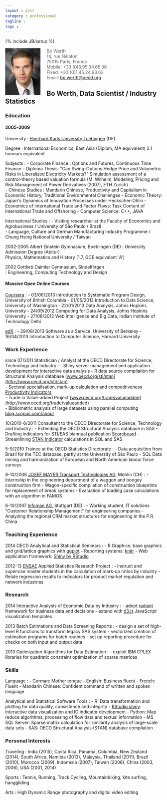 ```yaml
---
layout : post
category : professional
tagline :
tags :
---
```

{% include JB/setup %}


<div style="float: left; margin-right: 20px">
    <img src="/assets/images/photographs/portrait_application_h150.jpg" alt="Your alt text" title="Title"/>
</div>

>   Bo Werth  
>   14, rue Nélaton  
>   75015 Paris, France  
>   Mobile: +33 (0)6.95.34.65.36  
>   Fixed: +33 (0)1.45.24.93.62  
>   Email: [bo.werth@oecd.org](mailto:bo.werth@oecd.org)

## Bo Werth, Data Scientist / Industry Statistics

### Education

#### 2005-2009

University
:   [Eberhard Karls University Tuebingen](http://www.uni-tuebingen.de/en/faculties/wirtschafts-und-sozialwissenschaftliche-fakultaet/faecher/wirtschaftswissenschaft/fachbereich.html) (DE)

Degree
:   International Economics, East Asia (Diplom, MA equivalent) 2.1 honours equivalent  

Subjects
:   - Corporate Finance : Options and Futures, Continuous Time Finance
    -	Diploma Thesis: "Can Swing-Options Hedge Price and Volumetric Risks in Liberalized Electricity Markets?" Simulation assessment of a control-theory based valuation formula (M. Wilhelm, Modeling, Pricing and Risk Management of Power Derivatives (2007), ETH Zurich)  
    - Chinese Studies : Mandarin Chinese, Productivity and Capitalism in Economic History, Traditional Environmental Challenges
    - Economic Theory: Japan's Dynamics of Innovation Processes under Heckscher-Ohlin
    - Economics of International Trade and Factor Flows: Task Content of International Trade and Offshoring
    - Computer Science: C++, JAVA

International Studies
:   - Visiting researcher at the Faculty of Economics and Agrobusiness / University of São Paulo / Brazil  
    - Language, Culture and German Manufacturing Industry Programme / Chung Hsing National University / Taiwan

2002-2005 Albert Einstein Gymnasium, Boeblingen (DE)
:	  University Admission Degree (Abitur)  
    Physics, Mathematics and History (1.7, GCE equivalent 'A')

2002 Gottlieb Daimler Gymnasium, Sindelfingen  
:   Engineering, Computing Technology and Design

#### Massive Open Online Courses

[Coursera](https://www.coursera.org)
:   - 03/06/2013 Introduction to Systematic Program Design, University of British Columbia
    - 01/05/2013 Introduction to Data Science, University of Washington
    - 22/01/2013 Data Analysis, Johns Hopkins University
    - 24/09/2012 Computing for Data Analysis, Johns Hopkins University
    - 27/08/2012 Web Intelligence and Big Data, Indian Institute of Technology Delhi

[edX](https://www.edx.org/)
:   - 29/08/2013 Software as a Service, University of Berkeley
    - 16/04/2013 Introduction to Computer Science, Harvard University

### Work Experience

since 07/2011 Statistician / Analyst at the OECD Directorate for Science, Technology and Industry
:   - Shiny server management and application development for interactive data analysis
    -	R data source compilation for Structural Analysis database [www.oecd.org/sti/stan](http://www.oecd.org/sti/stan)  
    - Sectoral specialisation, mark-up calculation and competitiveness [Productivity Indicators](http://dx.doi.org/10.1787/pdtvy-2013-en)  
    - Trade in Value-added Project [www.oecd.org/trade/valueadded](http://www.oecd.org/trade/valueadded)  
    - Bibliometric analysis of large datasets using parallel computing [blog.scopus.com/about](http://blog.scopus.com/about)

10/2010-6/2011 Consultant to the OECD Directorate for Science, Technology and Industry
:   - Extending the OECD Structural Analysis database in SAS
    - Drafting indicators for STI/EAS biannual publication [Scoreboard](http://dx.doi.org/10.1787/sti_scoreboard-2013-en)
    - Streamlining [STAN Indicator](http://www.oecd.org/sti/stan/indicators) calculations in SQL and SAS

5-9/2010 Trainee at the OECD Statistics Directorate
:   - Data acquisition from Brazil for the TEC database, partly at the University of São Paulo
    - SQL Data mining and harmonization of European and North American labour force surveys

8-10/2008 [JOSEF MAYER Transport Technologies AG](http://www.josef-meyer.ch), Möhlin (CH)
:   - Internship in the engineering department of a waggon and boogey construction firm
    - Wagon-specific compilation of construction blueprints for replacement of break systems
    - Evaluation of loading case calculations with an algorithm in FAMOS

6-10/2007 [Infoman AG](http://www.infoman.de/en), Stuttgart (DE)
:   - Working student, IT solutions "Customer Relationship Management" for engineering companies
    - Analyzing the regional CRM market structures for engineering in the P.R. China

### Teaching Experience

2014 OECD Analytical and Statistical Seminars
:   - R Graphics: base graphics and grid/lattice graphics with [ggplot](http://ggplot2.org/)
    - Reporting systems: [knitr](http://yihui.name/knitr/)
    - Web application framework: [Shiny by RStudio](http://shiny.rstudio.com/)

2012-13 [ENSAE](http://www.ensae.fr/) Applied Statistics Research Project
:   - Instruct and supervise master students in the calculation of mark-up ratios by industry
    - Relate regression results to indicators for product market regulation and network industries

### Research

2014 Interactive Analysis of Economic Data by Industry
:   - adopt [radiant](http://vnijs.github.io/radiant/) framework for business data and decisions
    - extend with [d3.js](http://d3js.org/) JavaScript visualization templates

2013 Batch Estimations and Data Screening Reports
:   - design a set of high-level R functions to transform legacy SAS system
    - vectorized creation of estimation programs for batch routines
    - set up reporting procedure for checks on both input and output data

2013 Optimization Algorithms for Data Estimation
:   - exploit IBM CPLEX libraries for quadratic constraint optimization of sparse matrices

### Skills

Language
:   - German: Mother tongue
    - English: Business fluent
    - French: Fluent
    - Mandarin Chinese: Confident command of written and spoken language

Analytical and Statistical Software Tools
:   - R: Data transformation and plotting for data quality, consistence and integrity
    - [RStudio shiny](http://www.rstudio.com/shiny/):	Interactive data visualization and IO indicator development
    - Python:	Map reduce algorithms, processing of flow data and textual information
    - MS SQL Server: Sparse matrix calculation for similarity analysis of large-scale data sets
    - SAS: OECD Structural Analysis (STAN) database compilation

### Personal Interests

Traveling
:   India (2015), Costa Rica, Panama, Columbia, New Zealand (2014), South Africa, Namibia (2013), Malaysia, Thailand (2011), Brazil (2010), Morocco (2009), Indonesia (2007), Taiwan (2006), China (2003, 2006), USA (2001, 2014)

Sports
:  	Tennis, Running, Track Cycling, Mountainbiking, kite surfing, hanggliding

Arts
:  	High Dynamic Range photography and digital video editing
